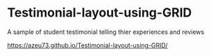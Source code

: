 # Testimonial-layout-using-GRID

A sample of student testimonial telling thier experiences and reviews 

https://azeu73.github.io/Testimonial-layout-using-GRID/
